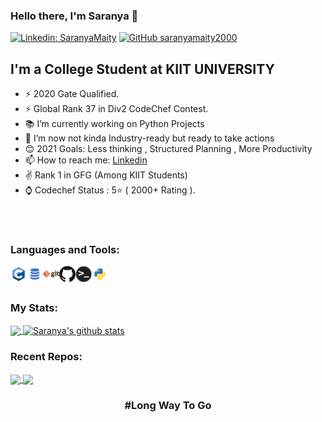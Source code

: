 ### Hello there, I'm Saranya 👋

[![Linkedin: SaranyaMaity](https://img.shields.io/badge/-saranyamaity-blue?style=flat-square&logo=Linkedin&logoColor=white&link=https://www.linkedin.com/in/saranyamaity/)](https://www.linkedin.com/in/saranyamaity/)
[![GitHub saranyamaity2000](https://img.shields.io/github/followers/saranyamaity2000?label=follow&style=social)](https://github.com/saranyamaity2000)
<!-- [![website](https://img.shields.io/badge/PortfolioWebsite-pawan.live-2648ff?style=flat-square&logo=google-chrome)](https://pawan.live/) -->


## I'm a College Student at KIIT UNIVERSITY

- ⚡  2020 Gate Qualified.
- ⚡  Global Rank 37 in Div2 CodeChef Contest.
- 📚 I’m currently working on Python Projects
- 🌱 I’m now not kinda Industry-ready but ready to take actions 
- 😊 2021 Goals: Less thinking , Structured Planning , More Productivity
- 📫 How to reach me: [Linkedin](https://linkedin.com/in/saranyamaity/)
- ✌️ Rank 1 in GFG (Among KIIT Students)
- ⌚️ Codechef Status : 5⭐️ ( 2000+ Rating ).

<br/><br/>



### Languages and Tools:

<img align="left" height="26" src="https://raw.githubusercontent.com/github/explore/80688e429a7d4ef2fca1e82350fe8e3517d3494d/topics/c/c.png" />
<img align="left" height="26" src="https://raw.githubusercontent.com/github/explore/80688e429a7d4ef2fca1e82350fe8e3517d3494d/topics/sql/sql.png" />
<img align="left" height="26" src="https://raw.githubusercontent.com/github/explore/80688e429a7d4ef2fca1e82350fe8e3517d3494d/topics/git/git.png" />
<img align="left" height="26" src="https://raw.githubusercontent.com/github/explore/78df643247d429f6cc873026c0622819ad797942/topics/github/github.png" />
<img align="left" height="26" src="https://raw.githubusercontent.com/github/explore/80688e429a7d4ef2fca1e82350fe8e3517d3494d/topics/terminal/terminal.png" />
<img align="left" height="26" src="https://raw.githubusercontent.com/github/explore/80688e429a7d4ef2fca1e82350fe8e3517d3494d/topics/python/python.png"/>

<br/><br/>

### My Stats:
  
<a href="https://github.com/saranyamaity2000">
  <img align="center" src="https://github-readme-stats.vercel.app/api/top-langs/?username=saranyamaity2000&theme=tokyonight&layout=compact" />
</a>
  
<a href="https://github.com/saranya2000">
  <img align="center" width = "50%" src="https://github-readme-stats.vercel.app/api?username=saranyamaity2000&count_private=true&show_icons=true&theme=tokyonight&hide=prs" alt="Saranya's github stats"/>
</a>
<br/>
  
### Recent Repos:
  
<a href="https://github.com/saranyamaity2000/Alt.-Kosaraju-s.-Algorithm">
  <img align="center" src="https://github-readme-stats.vercel.app/api/pin/?username=saranyamaity2000&repo=Alt.-Kosaraju-s.-Algorithm&theme=dark" />
</a>
<a href="https://github.com/saranyamaity2000/Kivy-Project">
 <img align="center" src="https://github-readme-stats.vercel.app/api/pin/?username=saranyamaity2000&repo=Kivy-Project&theme=dark" />
</a>

<div align="center">

### #Long Way To Go

</div>

